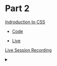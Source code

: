 # Part 2
[Indroduction to CSS](https://tinkerhublbsce.github.io/Web-foundry-Resources/part2/CSS-Introduction)

  - [Code](https://github.com/tinkerhublbsce/Web-foundry-Resources/tree/main/part2/Code)

  - [Live](https://tinkerhublbsce.github.io/Web-foundry-Resources/part2/Code/index.html)

[Live Session Recording ](https://www.youtube.com/watch?v=dsfgHjP7pJU)


<details><summary></summary>Thank You<script async src="https://cdn.splitbee.io/sb.js"></script></details>
